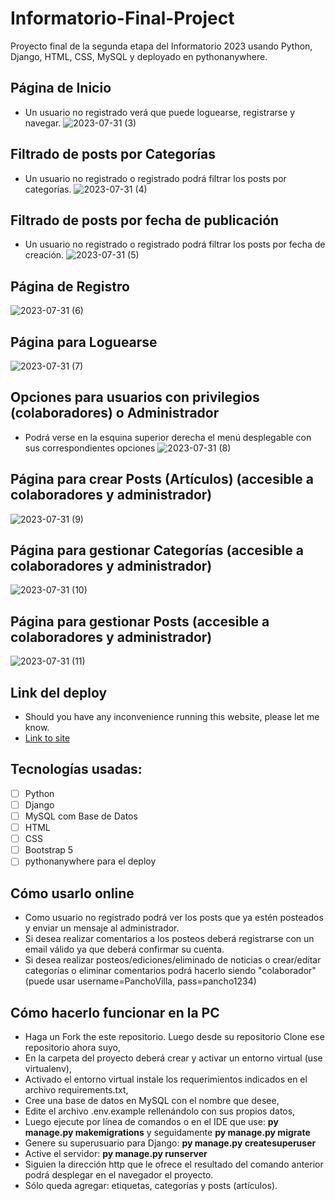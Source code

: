 # Informatorio-Final-Project
Proyecto final de la segunda etapa del Informatorio 2023 usando Python, Django, HTML, CSS, MySQL y deployado en pythonanywhere.


## Página de Inicio
* Un usuario no registrado verá que puede loguearse, registrarse y navegar.
![2023-07-31 (3)](https://github.com/LNMIG/Informatorio_Final_Project/assets/96741070/dbde0c80-51ea-4f72-9bec-44d547bf45c0)


## Filtrado de posts por Categorías
* Un usuario no registrado o registrado podrá filtrar los posts por categorías.
![2023-07-31 (4)](https://github.com/LNMIG/Informatorio_Final_Project/assets/96741070/b1c33687-79d3-40a5-b905-aab76a790a87)


## Filtrado de posts por fecha de publicación
* Un usuario no registrado o registrado podrá filtrar los posts por fecha de creación.
![2023-07-31 (5)](https://github.com/LNMIG/Informatorio_Final_Project/assets/96741070/1c6274da-e19e-4f37-9f09-7e0d314f1042)


## Página de Registro
![2023-07-31 (6)](https://github.com/LNMIG/Informatorio_Final_Project/assets/96741070/a2a64de4-4a6a-40ef-a45d-5144ab340780)


## Página para Loguearse
![2023-07-31 (7)](https://github.com/LNMIG/Informatorio_Final_Project/assets/96741070/12bd1e36-8dde-4369-b3c0-e4d88a6a6efe)


## Opciones para usuarios con privilegios (colaboradores) o Administrador
* Podrá verse en la esquina superior derecha el menú desplegable con sus correspondientes opciones
  ![2023-07-31 (8)](https://github.com/LNMIG/Informatorio_Final_Project/assets/96741070/c9ca1417-e753-47a4-a118-05629d88afa0)


## Página para crear Posts (Artículos) (accesible a colaboradores y administrador)
![2023-07-31 (9)](https://github.com/LNMIG/Informatorio_Final_Project/assets/96741070/e1565fb0-e8da-4549-b0c2-d46611696260)


## Página para gestionar Categorías (accesible a colaboradores y administrador)
![2023-07-31 (10)](https://github.com/LNMIG/Informatorio_Final_Project/assets/96741070/51608e75-327d-4f35-a249-fb801b5fe6f3)


## Página para gestionar Posts (accesible a colaboradores y administrador)
![2023-07-31 (11)](https://github.com/LNMIG/Informatorio_Final_Project/assets/96741070/20a19c8c-8974-4bc3-8451-363c798b408b)


## Link del deploy
* Should you have any inconvenience running this website, please let me know.
* [Link to site](https://blognoticiasroboticas.pythonanywhere.com/)

## Tecnologías usadas:
- [ ] Python
- [ ] Django
- [ ] MySQL com Base de Datos
- [ ] HTML
- [ ] CSS
- [ ] Bootstrap 5
- [ ] pythonanywhere para el deploy

## Cómo usarlo online
* Como usuario no registrado podrá ver los posts que ya estén posteados y enviar un mensaje al administrador.
* Si desea realizar comentarios a los posteos deberá registrarse con un email válido ya que deberá confirmar su cuenta.
* Si desea realizar posteos/ediciones/eliminado de noticias o crear/editar categorías o eliminar comentarios podrá hacerlo siendo "colaborador" (puede usar username=PanchoVilla, pass=pancho1234)

## Cómo hacerlo funcionar en la PC
* Haga un Fork the este repositorio. Luego desde su repositorio Clone ese repositorio ahora suyo,
* En la carpeta del proyecto deberá crear y activar un entorno virtual (use virtualenv),
* Activado el entorno virtual instale los requerimientos indicados en el archivo requirements.txt,
* Cree una base de datos en MySQL con el nombre que desee,
* Edite el archivo .env.example rellenándolo con sus propios datos,
* Luego ejecute por línea de comandos o en el IDE que use: **py manage.py makemigrations** y seguidamente **py manage.py migrate**
* Genere su superusuario para Django: **py manage.py createsuperuser**
* Active el servidor: **py manage.py runserver**
* Siguien la dirección http que le ofrece el resultado del comando anterior podrá desplegar en el navegador el proyecto.
* Sólo queda agregar: etiquetas, categorías y posts (artículos).
